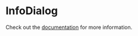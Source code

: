 # InfoDialog

Check out the [documentation](https://docs.commercetools.com/merchant-center-customizations/api-reference/commercetools-frontend-application-components#infodialog) for more information.
